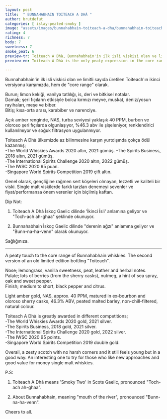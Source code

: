 ```yaml
---
layout: post
title:  " BUNNAHABHAIN TOITEACH A DHÀ "
author: brutdefut
categories: [ islay-peated-smoky ]
image: "assets/images/bunnahabhain-toiteach-a-dha/bunnahabhain-toiteach-a-dha.JPG"
rating: 4
richness: 7
body: 7
sweetness: 7
smoke_peat: 6
preview-tr: Toiteach A Dhà, Bunnahabhain'in ilk isli viskisi olan ve limitli sayıda üretilen Toiteach'ın ikinci versiyonu.            
preview-en: Toiteach A Dhà is the only peaty expression in the core range of Bunnahabhain whiskies.       
     
---
```


Bunnahabhain'in ilk isli viskisi olan ve limitli sayıda üretilen Toiteach'ın ikinci versiyonu karşımızda, hem de "core range" olarak.  

Burun; limon kekiği, vanilya tatlılığı, is, deri ve bitkisel notalar.  
Damak; şeri fıçıların etkisiyle bolca kırmızı meyve, muskat, deniz/yosun rayihaları, meşe ve biber.  
Bitiş; kısa-orta arası, karabiber ve narenciye.  

Açık amber renginde, NAS, turba seviyesi yaklaşık 40 PPM, burbon ve oloroso şeri fıçılarda olgunlaşıyor, %46.3 abv ile şişeleniyor, renklendirici kullanılmıyor ve soğuk filtrasyon uygulanmıyor.  

Toiteach A Dhà ülkemizde az bilinmesine karşın yurtdışında çokça ödül kazanmış;  
-The World Whiskies Awards 2020 altın, 2021 gümüş.
-The Spirits Business, 2018 altın, 2021 gümüş.    
-The International Spirits Challenge 2020 altın, 2022 gümüş.  
-The IWSC 2020 95 puan.   
-Singapore World Spirits Competition 2019 çift altın.   

Genel olarak, gençliğine rağmen sert köşeleri olmayan, lezzetli ve kaliteli bir viski. Single malt viskilerde farklı tarzları denemeyi sevenler ve fiyat/performansa önem verenler için biçilmiş kaftan.  

Dip Not:  
1) Toiteach A Dhà İskoç Gaelic dilinde 'İkinci İsli' anlamına geliyor ve "Toch-ach ah-ghaa" şeklinde okunuyor.  

2) Bunnahabhain İskoç Gaelic dilinde "derenin ağzı" anlamına geliyor ve "Bunn-na-ha-venn" olarak okunuyor.  

Sağlığınıza.      
   
-----------------------------------------------

<p id="english"></p>

A peaty touch to the core range of Bunnahabhain whiskies. The second version of an old limited edition bottling "Toiteach".  

Nose; lemongrass, vanilla sweetness, peat, leather and herbal notes.  
Palate; lots of berries (from the sherry casks), nutmeg, a hint of sea spray, oak and sweet pepper.  
Finish; medium to short, black pepper and citrus.  

Light amber gold, NAS, approx. 40 PPM, matured in ex-bourbon and oloroso sherry casks, 46.3% ABV, peated malted barley, non-chill-filtered, natural colour.  

Toiteach A Dhà is greatly awarded in different competitions;  
-The World Whiskies Awards 2020 gold, 2021 silver.  
-The Spirits Business, 2018 gold, 2021 silver.    
-The International Spirits Challenge 2020 gold, 2022 silver.  
-The IWSC 2020 95 points.    
-Singapore World Spirits Competition 2019 double gold.    

Overall, a zesty scotch with no harsh corners and it still feels young but in a good way. An interesting one to try for those who like new approaches and good value for money single malt whiskies.  

P.S:  
1) Toiteach A Dhà means 'Smoky Two' in Scots Gaelic, pronounced "Toch-ach ah-ghaa".  

2) About Bunnahabhain, meaning "mouth of the river", pronounced "Bunn-na-ha-venn".  

Cheers to all.  
      
